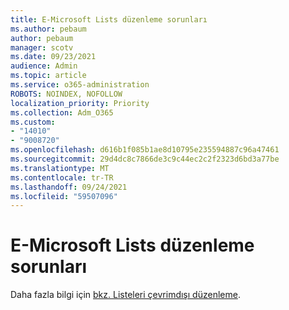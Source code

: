 ```yaml
---
title: E-Microsoft Lists düzenleme sorunları
ms.author: pebaum
author: pebaum
manager: scotv
ms.date: 09/23/2021
audience: Admin
ms.topic: article
ms.service: o365-administration
ROBOTS: NOINDEX, NOFOLLOW
localization_priority: Priority
ms.collection: Adm_O365
ms.custom:
- "14010"
- "9008720"
ms.openlocfilehash: d616b1f085b1ae8d10795e235594887c96a47461
ms.sourcegitcommit: 29d4dc8c7866de3c9c44ec2c2f2323d6bd3a77be
ms.translationtype: MT
ms.contentlocale: tr-TR
ms.lasthandoff: 09/24/2021
ms.locfileid: "59507096"
---
```

# <a name="issues-with-editing-microsoft-lists-offline"></a>E-Microsoft Lists düzenleme sorunları

Daha fazla bilgi için [bkz. Listeleri çevrimdışı düzenleme](https://support.microsoft.com/en-us/office/edit-lists-offline-41403c3e-1795-4e07-b56b-ae591cbde2f9).